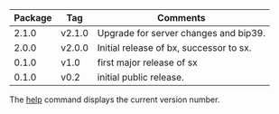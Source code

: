 | Package | Tag    | Comments                                |
|---------|--------|-----------------------------------------|
| 2.1.0   | v2.1.0 | Upgrade for server changes and bip39.   |
| 2.0.0   | v2.0.0 | Initial release of bx, successor to sx. |
| 0.1.0   | v1.0   | first major release of sx               |
| 0.1.0   | v0.2   | initial public release.                 |

The [help](bx-help) command displays the current version number.